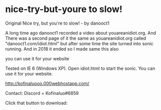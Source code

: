 # nice-try-but-youre to slow!
Original Nice try, but you're to slow! - by danooct1

A long time ago danooct1 recorded a video about youareanidiot.org.
And There was a second page of it the same as youareanidiot.org
called "danooct1.com/idiot.html" but after some time the site turned into sonic running.
And in 2018 it ended so I made same this also 

you can use it for your website

Tested on IE 6 (Windows XP). Open idiot.html to start the sonic.
You can use it for your website.

http://kofinaluooo.000webhostapp.com/

Contact: Discord = Kofinaluo#6859

Click that button to download: 
